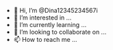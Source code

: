 - 👋 Hi, I’m @Dina12345234567i
- 👀 I’m interested in ...
- 🌱 I’m currently learning ...
- 💞️ I’m looking to collaborate on ...
- 📫 How to reach me ...

<!---
Dina12345234567i/Dina12345234567i is a ✨ special ✨ repository because its `README.md` (this file) appears on your GitHub profile.
You can click the Preview link to take a look at your changes.
--->
